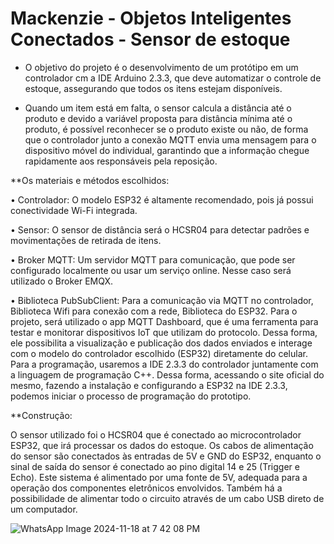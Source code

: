 # Mackenzie - Objetos Inteligentes Conectados - Sensor de estoque 

- O objetivo do projeto é o desenvolvimento de um protótipo em um controlador cm a IDE Arduino 2.3.3, que deve automatizar o controle de estoque, assegurando que todos os itens estejam disponíveis.

- Quando um item está em falta, o sensor calcula a distância até o produto e devido a variável proposta para distância mínima até o produto, é possível reconhecer se o produto existe ou não, de forma que o controlador junto a conexão MQTT envia uma mensagem para o dispositivo móvel do individual, garantindo que a informação chegue rapidamente aos responsáveis pela reposição.
  
**Os materiais e métodos escolhidos:


•	Controlador: O modelo ESP32 é altamente recomendado, pois já possui 
conectividade Wi-Fi integrada.

•	Sensor: O sensor de distância será o HCSR04 para detectar padrões e movimentações de retirada de itens.

•	Broker MQTT: Um servidor MQTT para comunicação, que pode ser configurado localmente ou usar um serviço online. Nesse caso será utilizado o Broker EMQX.

•	Biblioteca PubSubClient: Para a comunicação via MQTT no controlador, Biblioteca Wifi para conexão com a rede, Biblioteca do ESP32.
Para o projeto, será utilizado o app MQTT Dashboard, que é uma ferramenta para testar e monitorar dispositivos IoT que utilizam do protocolo. Dessa forma, ele possibilita a visualização e publicação dos dados enviados e interage com o modelo do controlador escolhido (ESP32) diretamente do celular.
Para a programação, usaremos a IDE 2.3.3 do controlador juntamente com a linguagem de programação C++. Dessa forma, acessando o site oficial do mesmo, fazendo a
instalação e configurando a ESP32 na IDE 2.3.3, podemos iniciar o processo de programação do prototipo.

**Construção:

O sensor utilizado foi o HCSR04 que é conectado ao microcontrolador ESP32, que irá processar os dados do estoque. Os cabos de alimentação do sensor são conectados às entradas de 5V e GND do ESP32, enquanto o sinal de saída do sensor é conectado ao pino digital 14 e 25 (Trigger e Echo). Este sistema é alimentado por uma fonte de 5V, adequada para a operação dos componentes eletrônicos envolvidos. Também há a possibilidade de alimentar todo o circuito através de um cabo USB direto de um computador.

![WhatsApp Image 2024-11-18 at 7 42 08 PM](https://github.com/user-attachments/assets/b15e495c-731d-48e3-a4ca-2828edd62ab9)




